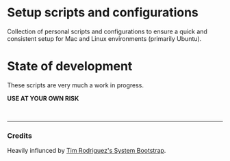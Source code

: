 # Setup scripts and configurations

Collection of personal scripts and configurations 
to ensure a quick and consistent setup for Mac
and Linux environments (primarily Ubuntu).

# State of development

These scripts are very much a work in progress.

**USE AT YOUR OWN RISK**

<br>

-----

### Credits

Heavily influnced by 
[Tim Rodriguez's System Bootstrap](https://github.com/twrodriguez/system-bootstrap).